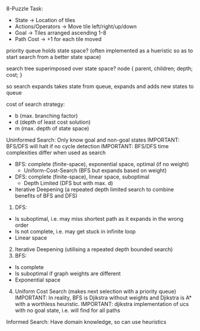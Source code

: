 <!-- SPDX-License-Identifier: zlib-acknowledgement -->

8-Puzzle Task:
* State -> Location of tiles
* Actions/Operators -> Move tile left/right/up/down
* Goal -> Tiles arranged ascending 1-8 
* Path Cost -> +1 for each tile moved

priority queue holds state space?
(often implemented as a hueristic so as to start search from a better state space)

search tree superimposed over state space?
node {
  parent, children;
  depth;
  cost;
}

so search expands takes state from queue, expands and adds new states to queue

cost of search strategy:
- b (max. branching factor)
- d (depth of least cost solution)
- m (max. depth of state space)


Uninformed Search:
Only know goal and non-goal states
IMPORTANT: BFS/DFS will halt if no cycle detection
IMPORTANT: BFS/DFS time complexities differ when used as search
* BFS: complete (finite-space), exponential space, optimal (if no weight)
  - Uniform-Cost-Search (BFS but expands based on weight)
* DFS: complete (finite-space), linear space, suboptimal
  - Depth Limited (DFS but with max. d)
* Iterative Deepening (a repeated depth limited search to combine benefits of BFS and DFS)

1. DFS:
  - Is suboptimal, i.e. may miss shortest path as it expands in the wrong order
  - Is not complete, i.e. may get stuck in infinite loop
  - Linear space
2. Iterative Deepening (utilising a repeated depth bounded search)
3. BFS:
  - Is complete
  - Is suboptimal if graph weights are different 
  - Exponential space
4. Uniform Cost Search (makes next selection with a priority queue)
IMPORTANT: In reality, BFS is Djikstra without weights and Djikstra is A* with a worthless heuristic.
IMPORTANT: djikstra implementation of ucs with no goal state, i.e. will find for all paths 

Informed Search:
Have domain knowledge, so can use heuristics
